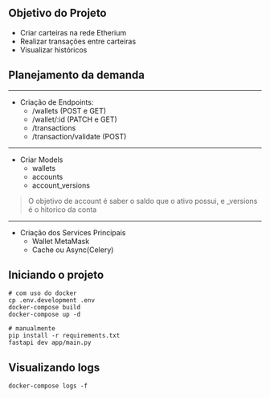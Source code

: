 ## Objetivo do Projeto

- Criar carteiras na rede Etherium
- Realizar transações entre carteiras
- Visualizar históricos


## Planejamento da demanda

---

- Criação de Endpoints:
  - /wallets (POST e GET)
  - /wallet/:id (PATCH e GET)
  - /transactions
  - /transaction/validate (POST)
---

- Criar Models
  - wallets
  - accounts
  - account_versions

> O objetivo de account é saber o saldo que o ativo possui, e _versions é o hitorico da conta

---

- Criação dos Services Principais
  - Wallet MetaMask
  - Cache ou Async(Celery)


## Iniciando o projeto

```shell
# com uso do docker
cp .env.development .env
docker-compose build
docker-compose up -d

# manualmente
pip install -r requirements.txt
fastapi dev app/main.py
```

## Visualizando logs

```shell
docker-compose logs -f
```